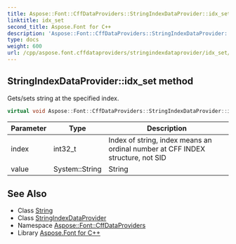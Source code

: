 ```yaml
---
title: Aspose::Font::CffDataProviders::StringIndexDataProvider::idx_set method
linktitle: idx_set
second_title: Aspose.Font for C++
description: 'Aspose::Font::CffDataProviders::StringIndexDataProvider::idx_set method. Gets/sets string at the specified index in C++.'
type: docs
weight: 600
url: /cpp/aspose.font.cffdataproviders/stringindexdataprovider/idx_set/
---
```

## StringIndexDataProvider::idx_set method


Gets/sets string at the specified index.

```cpp
virtual void Aspose::Font::CffDataProviders::StringIndexDataProvider::idx_set(int32_t index, System::String value)=0
```


| Parameter | Type | Description |
| --- | --- | --- |
| index | int32_t | Index of string, index means an ordinal number at CFF INDEX structure, not SID |
| value | System::String | String |

## See Also

* Class [String](../../../system/string/)
* Class [StringIndexDataProvider](../)
* Namespace [Aspose::Font::CffDataProviders](../../)
* Library [Aspose.Font for C++](../../../)
